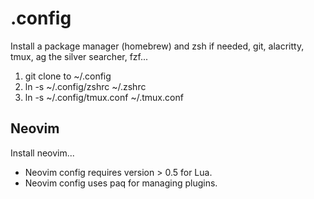 # .config

Install a package manager (homebrew) and zsh if needed, git, alacritty, tmux, ag the silver searcher, fzf...

1. git clone to ~/.config
2. ln -s ~/.config/zshrc ~/.zshrc
3. ln -s ~/.config/tmux.conf ~/.tmux.conf

## Neovim

Install neovim...

- Neovim config requires version > 0.5 for Lua.
- Neovim config uses paq for managing plugins.
